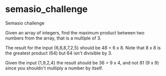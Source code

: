 # semasio_challenge
Semasio challenge

Given an array of integers, find the maximum product between two numbers from the array, that is a multiple of 3.

The result for the input {6,8,8,7,2,5} should be 48 = 6 x 8. Note that 8 x 8 is the greatest product (64) but 64 isn't divisible by 3.

Given the input {1,9,2,4} the result should be  36 = 9 x 4, and not 81 (9 x 9) since you shouldn't multiply a number by itself.
